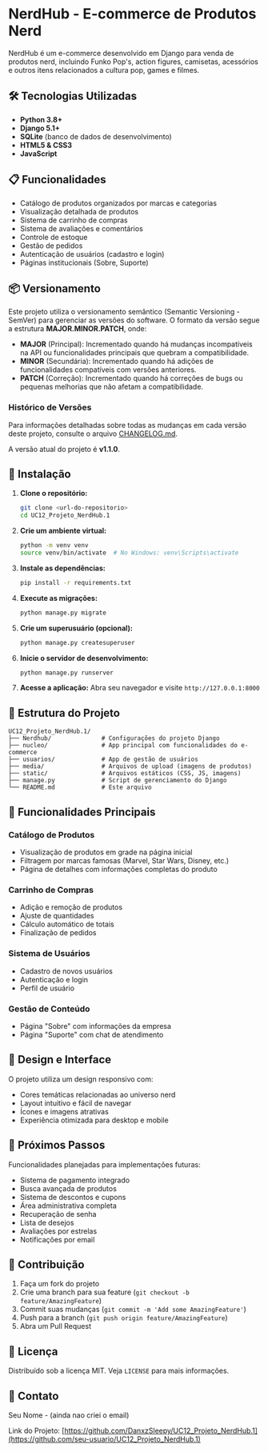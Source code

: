 # NerdHub - E-commerce de Produtos Nerd

NerdHub é um e-commerce desenvolvido em Django para venda de produtos nerd, incluindo Funko Pop's, action figures, camisetas, acessórios e outros itens relacionados a cultura pop, games e filmes.

## 🛠️ Tecnologias Utilizadas

- **Python 3.8+**
- **Django 5.1+**
- **SQLite** (banco de dados de desenvolvimento)
- **HTML5 & CSS3**
- **JavaScript**

## 📋 Funcionalidades

- Catálogo de produtos organizados por marcas e categorias
- Visualização detalhada de produtos
- Sistema de carrinho de compras
- Sistema de avaliações e comentários
- Controle de estoque
- Gestão de pedidos
- Autenticação de usuários (cadastro e login)
- Páginas institucionais (Sobre, Suporte)

## 📦 Versionamento

Este projeto utiliza o versionamento semântico (Semantic Versioning - SemVer) para gerenciar as versões do software. O formato da versão segue a estrutura **MAJOR.MINOR.PATCH**, onde:

- **MAJOR** (Principal): Incrementado quando há mudanças incompatíveis na API ou funcionalidades principais que quebram a compatibilidade.
- **MINOR** (Secundária): Incrementado quando há adições de funcionalidades compatíveis com versões anteriores.
- **PATCH** (Correção): Incrementado quando há correções de bugs ou pequenas melhorias que não afetam a compatibilidade.

### Histórico de Versões

Para informações detalhadas sobre todas as mudanças em cada versão deste projeto, consulte o arquivo [CHANGELOG.md](CHANGELOG.md).

A versão atual do projeto é **v1.1.0**.

## 🚀 Instalação

1. **Clone o repositório:**
   ```bash
   git clone <url-do-repositorio>
   cd UC12_Projeto_NerdHub.1
   ```

2. **Crie um ambiente virtual:**
   ```bash
   python -m venv venv
   source venv/bin/activate  # No Windows: venv\Scripts\activate
   ```

3. **Instale as dependências:**
   ```bash
   pip install -r requirements.txt
   ```

4. **Execute as migrações:**
   ```bash
   python manage.py migrate
   ```

5. **Crie um superusuário (opcional):**
   ```bash
   python manage.py createsuperuser
   ```

6. **Inicie o servidor de desenvolvimento:**
   ```bash
   python manage.py runserver
   ```

7. **Acesse a aplicação:**
   Abra seu navegador e visite `http://127.0.0.1:8000`

## 📁 Estrutura do Projeto

```
UC12_Projeto_NerdHub.1/
├── Nerdhub/              # Configurações do projeto Django
├── nucleo/               # App principal com funcionalidades do e-commerce
├── usuarios/             # App de gestão de usuários
├── media/                # Arquivos de upload (imagens de produtos)
├── static/               # Arquivos estáticos (CSS, JS, imagens)
├── manage.py             # Script de gerenciamento do Django
└── README.md             # Este arquivo
```

## 🎯 Funcionalidades Principais

### Catálogo de Produtos
- Visualização de produtos em grade na página inicial
- Filtragem por marcas famosas (Marvel, Star Wars, Disney, etc.)
- Página de detalhes com informações completas do produto

### Carrinho de Compras
- Adição e remoção de produtos
- Ajuste de quantidades
- Cálculo automático de totais
- Finalização de pedidos

### Sistema de Usuários
- Cadastro de novos usuários
- Autenticação e login
- Perfil de usuário

### Gestão de Conteúdo
- Página "Sobre" com informações da empresa
- Página "Suporte" com chat de atendimento

## 🎨 Design e Interface

O projeto utiliza um design responsivo com:
- Cores temáticas relacionadas ao universo nerd
- Layout intuitivo e fácil de navegar
- Ícones e imagens atrativas
- Experiência otimizada para desktop e mobile

## 📝 Próximos Passos

Funcionalidades planejadas para implementações futuras:
- Sistema de pagamento integrado
- Busca avançada de produtos
- Sistema de descontos e cupons
- Área administrativa completa
- Recuperação de senha
- Lista de desejos
- Avaliações por estrelas
- Notificações por email

## 🤝 Contribuição

1. Faça um fork do projeto
2. Crie uma branch para sua feature (`git checkout -b feature/AmazingFeature`)
3. Commit suas mudanças (`git commit -m 'Add some AmazingFeature'`)
4. Push para a branch (`git push origin feature/AmazingFeature`)
5. Abra um Pull Request

## 📄 Licença

Distribuído sob a licença MIT. Veja `LICENSE` para mais informações.

## 📧 Contato

Seu Nome - (ainda nao criei o email)

Link do Projeto: [https://github.com/DanxzSleepy/UC12_Projeto_NerdHub.1](https://github.com/seu-usuario/UC12_Projeto_NerdHub.1)